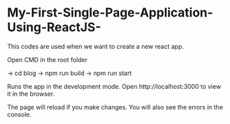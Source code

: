 # My-First-Single-Page-Application-Using-ReactJS-

This codes are used when we want to create a new react app.

Open CMD in the root folder

-> cd blog
-> npm run build
-> npm run start

Runs the app in the development mode.
Open http://localhost:3000 to view it in the browser.

The page will reload if you make changes.
You will also see the errors in the console.
